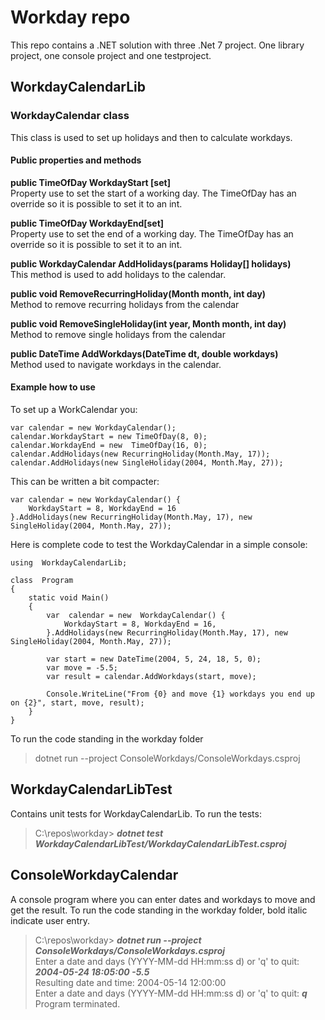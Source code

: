 # Workday repo
This repo contains a .NET solution with three .Net 7 project. One library project, one console project and one testproject.

## WorkdayCalendarLib

### WorkdayCalendar class
This class is used to set up holidays and then to calculate workdays.
#### Public properties and methods
**public  TimeOfDay  WorkdayStart [set]**  
Property use to set the start of a working day. The TimeOfDay has an override  so it is possible to set it to an int. 
  
**public  TimeOfDay  WorkdayEnd[set]**  
Property use to set the end of a working day. The TimeOfDay has an override  so it is possible to set it to an int.  
  
**public  WorkdayCalendar  AddHolidays(params  Holiday[] holidays)**  
This method is used to add holidays to the calendar.  
  
**public  void  RemoveRecurringHoliday(Month  month, int  day)**  
Method to remove recurring holidays from the calendar  
  
**public  void  RemoveSingleHoliday(int  year, Month  month, int  day)**  
Method to remove single holidays from the calendar  
  
**public  DateTime  AddWorkdays(DateTime  dt, double  workdays)**  
Method used to navigate workdays in the calendar.  

#### Example how to use
To set up a WorkCalendar you:
```
var calendar = new WorkdayCalendar();
calendar.WorkdayStart = new TimeOfDay(8, 0);
calendar.WorkdayEnd = new  TimeOfDay(16, 0);
calendar.AddHolidays(new RecurringHoliday(Month.May, 17));
calendar.AddHolidays(new SingleHoliday(2004, Month.May, 27));
```
This can be written a bit compacter:
```
var calendar = new WorkdayCalendar() {
	WorkdayStart = 8, WorkdayEnd = 16
}.AddHolidays(new RecurringHoliday(Month.May, 17), new SingleHoliday(2004, Month.May, 27));
```
Here is complete code to test the WorkdayCalendar in a simple console:
```
using  WorkdayCalendarLib;

class  Program
{
	static void Main()
	{
		var  calendar = new  WorkdayCalendar() {
			WorkdayStart = 8, WorkdayEnd = 16,
		}.AddHolidays(new RecurringHoliday(Month.May, 17), new SingleHoliday(2004, Month.May, 27));

		var start = new DateTime(2004, 5, 24, 18, 5, 0);
		var move = -5.5;
		var result = calendar.AddWorkdays(start, move);
 
		Console.WriteLine("From {0} and move {1} workdays you end up on {2}", start, move, result);
	}
}
```
To run the code standing in the workday folder

> dotnet run --project ConsoleWorkdays/ConsoleWorkdays.csproj   

## WorkdayCalendarLibTest
Contains unit tests for WorkdayCalendarLib. To run the tests:

> C:\repos\workday>  ***dotnet test WorkdayCalendarLibTest/WorkdayCalendarLibTest.csproj***

## ConsoleWorkdayCalendar
A console program where you can enter dates and workdays to move and get the result.
To run the code standing in the workday folder, bold italic indicate user entry.

> C:\repos\workday>  ***dotnet run --project ConsoleWorkdays/ConsoleWorkdays.csproj***  
Enter a date and days (YYYY-MM-dd HH:mm:ss d) or 'q' to quit: ***2004-05-24 18:05:00 -5.5***  
Resulting date and time: 2004-05-14 12:00:00  
Enter a date and days (YYYY-MM-dd HH:mm:ss d) or 'q' to quit: ***q***  
Program terminated.  
